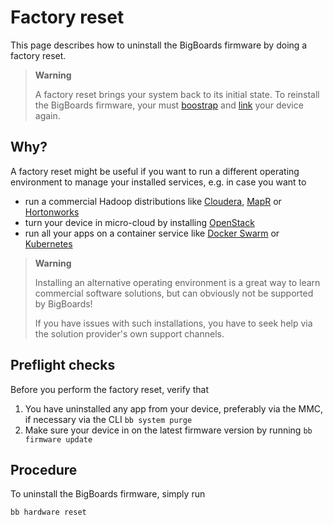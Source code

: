 # Factory reset
This page describes how to uninstall the BigBoards firmware by doing a factory reset. 

> **Warning** 
>
> A factory reset brings your system back to its initial state. To reinstall 
> the BigBoards firmware, your must [boostrap](../software/bootstrap.md) and [link](../software/link.md) 
> your device again.

## Why?
A factory reset might be useful if you want to run a different operating environment 
to manage your installed services, e.g. in case you want to 

* run a commercial Hadoop distributions like 
  [Cloudera](https://cloudera.com), [MapR](https://mapr.com) or 
  [Hortonworks](https://hortonworks.com)
* turn your device in micro-cloud by installing 
  [OpenStack](https://openstack.org)
* run all your apps on a container 
  service like [Docker Swarm](https://docs.docker.com/engine/swarm/) 
  or [Kubernetes](https://kubernetes.io/) 

> **Warning** 
>
> Installing an alternative operating environment is a great way to learn 
> commercial software solutions, but can obviously not be supported by BigBoards! 
>
> If you have issues with such installations, you have to seek help via the 
> solution provider's own support channels. 

## Preflight checks
Before you perform the factory reset, verify that 

1. You have uninstalled any app from your device, preferably via the MMC, if necessary via the CLI `bb system purge`
1. Make sure your device in on the latest firmware version by running `bb firmware update` 

## Procedure

To uninstall the BigBoards firmware, simply run 

```
bb hardware reset
```